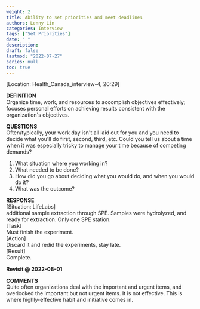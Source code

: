 ```yaml
---
weight: 2
title: Ability to set priorities and meet deadlines
authors: Lenny Lin
categories: Interview
tags: ["Set Priorities"]
date: " "
description: 
draft: false
lastmod: "2022-07-27"
series: null
toc: true
---
```



[Location: Health_Canada_interview-4, 20:29]

**DEFINITION**  
Organize time, work, and resources to accomplish objectives effectively; focuses personal efforts on achieving results consistent with the organization's objectives.  

**QUESTIONS**  
Often/typically, your work day isn't all laid out for you and you need to decide what you'll do first, second, third, etc.  Could you tell us about a time when it was especially tricky to manage your time because of competing demands?

1) What situation where you working in?  
2) What needed to be done?  
3) How did you go about deciding what you would do, and when you would do it?  
4) What was the outcome?  

**RESPONSE**  
[Situation: LifeLabs]   
additional sample extraction through SPE.  Samples were hydrolyzed, and ready for extraction.  Only one SPE station.  
[Task]   
Must finish the experiment.  
[Action]   
Discard it and redid the experiments, stay late.   
[Result]   
Complete.  


**Revisit @ 2022-08-01**  


**COMMENTS**  
Quite often organizations deal with the important and urgent items, and overlooked the important but not urgent items.
It is not effective.  This is where highly-effective habit and initiative comes in. 